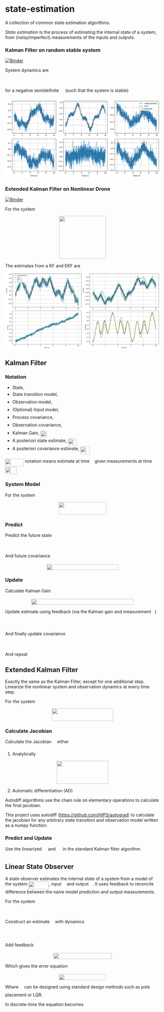# state-estimation

A collection of common state estimation algorithms.

*State estimation* is the process of estimating the internal state of a system, from (noisy/imperfect) measurements of the inputs and outputs.

### Kalman Filter on random stable system

[![Binder](https://mybinder.org/badge_logo.svg)](https://mybinder.org/v2/gh/andrelimzs/state-estimation/main?labpath=examples%2Fkf-demo.ipynb)

System dynamics are
<p align="center"><img src="svgs/80bb57c4362182ae8a20465573e13f4c.svg?invert_in_darkmode" align=middle width=95.8312509pt height=12.6027363pt/></p>


for a negative semidefinite <img src="svgs/53d147e7f3fe6e47ee05b88b166bd3f6.svg?invert_in_darkmode" align=middle width=12.32879834999999pt height=22.465723500000017pt/> (such that the system is stable)

![overview](https://github.com/andrelimzs/state-estimation/blob/main/doc/plots/noisy_estimate.png?raw=true)

### Extended Kalman Filter on Nonlinear Drone

[![Binder](https://mybinder.org/badge_logo.svg)](https://mybinder.org/v2/gh/andrelimzs/state-estimation/HEAD?labpath=examples/ekf-demo.ipynb)

For the system
<p align="center"><img src="svgs/781e8de6341817f0a2c34c79fbe79117.svg?invert_in_darkmode" align=middle width=152.05449929999997pt height=139.2950559pt/></p>
The estimates from a KF and EKF are

![ekf](https://raw.githubusercontent.com/andrelimzs/state-estimation/main/doc/plots/ekf-nonlinear-system.png)



## Kalman Filter

### Notation

- State, <img src="svgs/332cc365a4987aacce0ead01b8bdcc0b.svg?invert_in_darkmode" align=middle width=9.39498779999999pt height=14.15524440000002pt/>
- State transition model, <img src="svgs/b8bc815b5e9d5177af01fd4d3d3c2f10.svg?invert_in_darkmode" align=middle width=12.85392569999999pt height=22.465723500000017pt/>
- Observation model, <img src="svgs/7b9a0316a2fcd7f01cfd556eedf72e96.svg?invert_in_darkmode" align=middle width=14.99998994999999pt height=22.465723500000017pt/>
- (Optional) Input model, <img src="svgs/61e84f854bc6258d4108d08d4c4a0852.svg?invert_in_darkmode" align=middle width=13.29340979999999pt height=22.465723500000017pt/>
- Process covariance, <img src="svgs/1afcdb0f704394b16fe85fb40c45ca7a.svg?invert_in_darkmode" align=middle width=12.99542474999999pt height=22.465723500000017pt/>
- Observation covariance, <img src="svgs/1e438235ef9ec72fc51ac5025516017c.svg?invert_in_darkmode" align=middle width=12.60847334999999pt height=22.465723500000017pt/>
- Kalman Gain, <img src="svgs/46bb6941562c1e4678321a3c0f823550.svg?invert_in_darkmode" align=middle width=21.227241749999987pt height=22.465723500000017pt/>
- A posteriori state estimate, <img src="svgs/3e27860084f764e941cec17fc1466155.svg?invert_in_darkmode" align=middle width=27.602775749999992pt height=24.65753399999998pt/>
- A posteriori covariance estimate, <img src="svgs/390a1165b7a36c57019bbc8448159043.svg?invert_in_darkmode" align=middle width=31.04458169999999pt height=24.65753399999998pt/>

<img src="svgs/74cc10b8eed967790862e6171b19936e.svg?invert_in_darkmode" align=middle width=60.15979694999999pt height=24.65753399999998pt/> notation means estimate at time <img src="svgs/63bb9849783d01d91403bc9a5fea12a2.svg?invert_in_darkmode" align=middle width=9.075367949999992pt height=22.831056599999986pt/> given measurements at time <img src="svgs/aa9d1dc08f682f546eeee2869762ff90.svg?invert_in_darkmode" align=middle width=37.38576269999999pt height=22.831056599999986pt/>

### System Model

For the system
<p align="center"><img src="svgs/68d1dee9b5710f67de0295b5d273bef4.svg?invert_in_darkmode" align=middle width=156.06899385pt height=41.09589pt/></p>

### Predict

Predict the future state
<p align="center"><img src="svgs/9c5527b00143e52103d1f03f8cb91562.svg?invert_in_darkmode" align=middle width=221.24217059999998pt height=16.438356pt/></p>

And future covariance 
<p align="center"><img src="svgs/c9cbc5d45f1f796160739f29d1b331b0.svg?invert_in_darkmode" align=middle width=234.37812255pt height=18.7598829pt/></p>

### Update

Calculate Kalman Gain
<p align="center"><img src="svgs/6e7d4a29bc400a3363e6b6ec8b1df25e.svg?invert_in_darkmode" align=middle width=334.42100999999997pt height=18.7598829pt/></p>


Update estimate using feedback (via the Kalman gain and measurement <img src="svgs/f93ce33e511096ed626b4719d50f17d2.svg?invert_in_darkmode" align=middle width=8.367621899999993pt height=14.15524440000002pt/>)
<p align="center"><img src="svgs/6eb303e6532253e041855df1d0f84b99.svg?invert_in_darkmode" align=middle width=267.88219095pt height=17.2895712pt/></p>
And finally update covariance
<p align="center"><img src="svgs/76530cde646f28e6cd2c1ca45899c48f.svg?invert_in_darkmode" align=middle width=218.04208304999997pt height=16.438356pt/></p>

And repeat



## Extended Kalman Filter

Exactly the same as the Kalman Filter, except for one additional step. Linearize the nonlinear system and observation dynamics at every time step.

For the system
<p align="center"><img src="svgs/09f129388df5673617a1622c7c7bbc24.svg?invert_in_darkmode" align=middle width=200.74188254999999pt height=41.09589pt/></p>

### Calculate Jacobian

Calculate the Jacobian <img src="svgs/8eb543f68dac24748e65e2e4c5fc968c.svg?invert_in_darkmode" align=middle width=10.69635434999999pt height=22.465723500000017pt/> either

1. Analytically

<p align="center"><img src="svgs/6451cb5627b1457b5b47eb87d82d4fab.svg?invert_in_darkmode" align=middle width=167.32244595pt height=75.9398541pt/></p>

2. Automatic differentiation (AD)

Autodiff algorithms use the chain rule on elementary operations to calculate the final jacobian. 

This project uses autodiff (https://github.com/HIPS/autograd) to calculate the jacobian for any arbitrary state transition and observation model written as a numpy function.



### Predict and Update

Use the linearized <img src="svgs/b8bc815b5e9d5177af01fd4d3d3c2f10.svg?invert_in_darkmode" align=middle width=12.85392569999999pt height=22.465723500000017pt/> and <img src="svgs/7b9a0316a2fcd7f01cfd556eedf72e96.svg?invert_in_darkmode" align=middle width=14.99998994999999pt height=22.465723500000017pt/> in the standard Kalman filter algorithm.



## Linear State Observer

A state observer estimates the internal state of a system from a model of the system <img src="svgs/a2fc25f8b453289116fbb7b2e525af69.svg?invert_in_darkmode" align=middle width=65.94403859999998pt height=24.65753399999998pt/>, input <img src="svgs/6dbb78540bd76da3f1625782d42d6d16.svg?invert_in_darkmode" align=middle width=9.41027339999999pt height=14.15524440000002pt/> and output <img src="svgs/deceeaf6940a8c7a5a02373728002b0f.svg?invert_in_darkmode" align=middle width=8.649225749999989pt height=14.15524440000002pt/>. It uses feedback to reconcile difference between the naive model prediction and output measurements.

For the system
<p align="center"><img src="svgs/4722a3e83edfbe3d4de56d6e90aae4e9.svg?invert_in_darkmode" align=middle width=192.28540814999997pt height=14.42921205pt/></p>


Construct an estimate <img src="svgs/a329fa3885326867a04979a16aea3922.svg?invert_in_darkmode" align=middle width=9.39498779999999pt height=22.831056599999986pt/> with dynamics
<p align="center"><img src="svgs/442e4c99e8425f9793288c55215638d5.svg?invert_in_darkmode" align=middle width=95.8312509pt height=16.686298199999996pt/></p>


Add feedback
<p align="center"><img src="svgs/b8e0fa270f32178a8705f9a0d40f70fb.svg?invert_in_darkmode" align=middle width=190.95511874999997pt height=19.4260143pt/></p>


Which gives the error equation
<p align="center"><img src="svgs/8c5e80f7d81e9009a01145a8cfbeff13.svg?invert_in_darkmode" align=middle width=154.62976485pt height=19.4260143pt/></p>


Where <img src="svgs/ddcb483302ed36a59286424aa5e0be17.svg?invert_in_darkmode" align=middle width=11.18724254999999pt height=22.465723500000017pt/> can be designed using standard design methods such as pole placement or LQR.

In discrete-time the equation becomes
<p align="center"><img src="svgs/36837bb91d5a1c760441aa2a5b485c6b.svg?invert_in_darkmode" align=middle width=282.93754005pt height=16.438356pt/></p>

